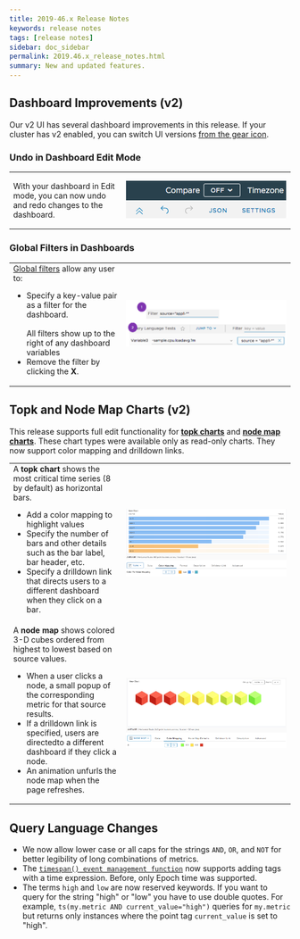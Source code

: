```yaml
---
title: 2019-46.x Release Notes
keywords: release notes
tags: [release notes]
sidebar: doc_sidebar
permalink: 2019.46.x_release_notes.html
summary: New and updated features.
---
```


## Dashboard Improvements (v2)

Our v2 UI has several dashboard improvements in this release. If your cluster has v2 enabled, you can switch UI versions [from the gear icon](users_account_managing.html#switch-between-ui-versions).

### Undo in Dashboard Edit Mode

<table style="width: 100%;">
<tbody>
<tr>
<td width="40%">
<p>With your dashboard in Edit mode, you can now undo and redo changes to the dashboard. </p></td>
<td width="60%"><img src="/images/v2_undo.png" alt="Undo and redo icons"/></td>
</tr>
</tbody>
</table>

### Global Filters in Dashboards

<table style="width: 100%;">
<tbody>
<tr>
<td width="40%"><a href="ui_examine_data.html#filter-with-variables-or-filters"> Global filters</a> allow any user to:
<ul>
<li>Specify a key-value pair as a filter for the dashboard. <br><br>All filters show up to the right of any dashboard variables</li> <li>Remove the filter by clicking the <strong>X</strong>. </li></ul></td>
<td width="60%"><img src="/images/global_filters.png" alt="Global filter set and see"/></td></tr>
</tbody>
</table>

## Topk and Node Map Charts (v2)

This release supports full edit functionality for [**topk charts**](ui_chart_reference.html#topk-chart) and [**node map charts**](ui_chart_reference.html#node-map-chart). These chart types were available only as read-only charts. They now support color mapping and drilldown links.

<table style="width: 100%;">
<tbody>
<tr>
<td width="40%">
A <strong>topk chart</strong> shows the most critical time series (8 by default) as horizontal bars.
<ul>
<li>Add a color mapping to highlight values</li>
<li>Specify the number of bars and other details such as the bar label, bar header, etc.</li>
<li>Specify a drilldown link that directs users to a different dashboard when they click on a bar.</li></ul></td>
<td width="60%"><img src="images/topk.png" alt="topk chart"/></td>
</tr>
<tr>
<td width="40%">
A <strong>node map</strong> shows colored 3-D cubes ordered from highest to lowest based on source values.
<ul>
<li>When a user clicks a node, a small popup of the corresponding metric for that source results.</li>
<li>If a drilldown link is specified, users are directedto a different dashboard if they click a node.</li>
<li>An animation unfurls the node map when the page refreshes. </li></ul></td>
<td width="60%"><img src="images/node_map.png" alt="node map chart"/></td>
</tr>
</tbody>
</table>

<!--- Moved to 38.x. Can likely cut this.
## Intelligent Trace Sampling

Starting with this release, Wavefront automatically performs [intelligent sampling](trace_data_sampling.html#wavefront-intelligent-sampling) to reduce the volume of ingested traces. Using proprietary algorithms, we retain traces that are likely to be informative, and discard traces that are redundant or otherwise not worth inspecting.

You can use Wavefront intelligent sampling in conjunction with explicit sampling strategies.--->

## Query Language Changes

* We now allow lower case or all caps for the strings `AND`, `OR`, and `NOT` for better legibility of long combinations of metrics.
* The [`timespan() event management function`](event_timespan.html) now supports adding tags with a time expression. Before, only Epoch time was supported.
* The terms `high` and `low` are now reserved keywords. If you want to query for the string "high" or "low" you have to use double quotes. For example, `ts(my.metric AND current_value="high")` queries for `my.metric` but returns only instances where the point tag `current_value` is set to "high".
